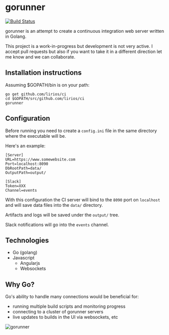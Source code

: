 gorunner
========

[![Build Status](https://secure.travis-ci.org/lirios/ci.png?branch=develop)](http://travis-ci.org/lirios/ci)

gorunner is an attempt to create a continuous integration web server written in Golang.

This project is a work-in-progress but development is not very active. I accept pull requests but also if you want to take it in a different direction let me know and we can collaborate.

Installation instructions
----

Assuming $GOPATH/bin is on your path:

	go get github.com/lirios/ci
	cd $GOPATH/src/github.com/lirios/ci
	gorunner

## Configuration

Before running you need to create a `config.ini` file in the same
directory where the executable will be.

Here's an example:

```
[Server]
URL=https://www.somewebsite.com
Port=localhost:8090
DbRootPath=data/
OutputPath=output/

[Slack]
Token=XXX
Channel=events
```

With this configuration the CI server will bind to the `8090` port
on `localhost` and will save data files into the `data/` directory.

Artifacts and logs will be saved under the `output/` tree.

Slack notifications will go into the `events` channel.

Technologies
----

* Go (golang)
* Javascript
  * Angularjs
  * Websockets

Why Go?
----

Go's ability to handle many connections would be beneficial for:

* running multiple build scripts and monitoring progress
* connecting to a cluster of gorunner servers
* live updates to builds in the UI via websockets, etc

![gorunner](https://raw.githubusercontent.com/lirios/ci/develop/promo.png "gorunner")
